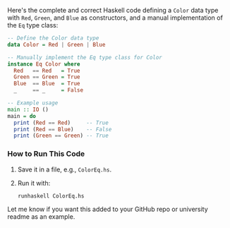 Here's the complete and correct Haskell code defining a `Color` data type with `Red`, `Green`, and `Blue` as constructors, and a manual implementation of the `Eq` type class:

```haskell
-- Define the Color data type
data Color = Red | Green | Blue

-- Manually implement the Eq type class for Color
instance Eq Color where
  Red   == Red   = True
  Green == Green = True
  Blue  == Blue  = True
  _     == _     = False

-- Example usage
main :: IO ()
main = do
  print (Red == Red)     -- True
  print (Red == Blue)    -- False
  print (Green == Green) -- True
```

### How to Run This Code

1. Save it in a file, e.g., `ColorEq.hs`.
2. Run it with:

   ```bash
   runhaskell ColorEq.hs
   ```

Let me know if you want this added to your GitHub repo or university readme as an example.
